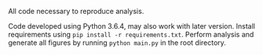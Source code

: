 All code necessary to reproduce analysis.

Code developed using Python 3.6.4, may also work with later version.
Install requirements using `pip install -r requirements.txt`.
Perform analysis and generate all figures by running `python main.py` in the root  directory.
